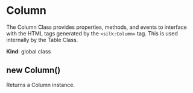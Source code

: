 # Column
The Column Class provides properties, methods, and events to interface with the HTML tags generated by  the ```<silk:Column>``` tag. This is used internally by the Table Class.

**Kind**: global class  
<a name="new_Column_new"></a>

## new Column()
Returns a Column instance.


